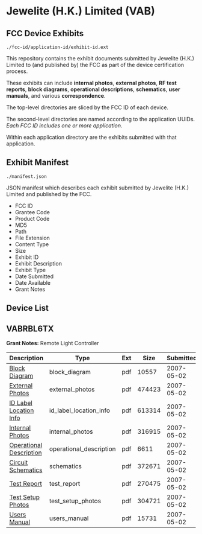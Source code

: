 # Jewelite (H.K.) Limited (VAB)
## FCC Device Exhibits

```
./fcc-id/application-id/exhibit-id.ext
```

This repository contains the exhibit documents submitted by Jewelite (H.K.) Limited to (and published by) the FCC as part of the device certification process.

These exhibits can include **internal photos**, **external photos**, **RF test reports**, **block diagrams**, **operational descriptions**, **schematics**, **user manuals**, and various **correspondence**.

The top-level directories are sliced by the FCC ID of each device.

The second-level directories are named according to the application UUIDs. *Each FCC ID includes one or more application.*

Within each application directory are the exhibits submitted with that application. 

## Exhibit Manifest

```
./manifest.json
```

JSON manifest which describes each exhibit submitted by Jewelite (H.K.) Limited and published by the FCC.

- FCC ID
- Grantee Code
- Product Code
- MD5
- Path
- File Extension
- Content Type
- Size
- Exhibit ID
- Exhibit Description
- Exhibit Type
- Date Submitted
- Date Available
- Grant Notes

## Device List
## VABRBL6TX
**Grant Notes:** Remote Light Controller

| Description | Type | Ext | Size | Submitted | Available |
| ----------- | ---- | --- | ---- | --------- | --------- |
| [Block Diagram](VABRBL6TX/286c7b19dbdcdda1a6c220fe7b82b920/787523.pdf) | block_diagram | pdf | 10557 | 2007-05-02 | 2007-05-02 |
| [External Photos](VABRBL6TX/286c7b19dbdcdda1a6c220fe7b82b920/787519.pdf) | external_photos | pdf | 474423 | 2007-05-02 | 2007-05-02 |
| [ID Label Location Info](VABRBL6TX/286c7b19dbdcdda1a6c220fe7b82b920/787520.pdf) | id_label_location_info | pdf | 613314 | 2007-05-02 | 2007-05-02 |
| [Internal Photos](VABRBL6TX/286c7b19dbdcdda1a6c220fe7b82b920/787521.pdf) | internal_photos | pdf | 316915 | 2007-05-02 | 2007-05-02 |
| [Operational Description](VABRBL6TX/286c7b19dbdcdda1a6c220fe7b82b920/787525.pdf) | operational_description | pdf | 6611 | 2007-05-02 | 2007-05-02 |
| [Circuit Schematics](VABRBL6TX/286c7b19dbdcdda1a6c220fe7b82b920/787524.pdf) | schematics | pdf | 372671 | 2007-05-02 | 2007-05-02 |
| [Test Report](VABRBL6TX/286c7b19dbdcdda1a6c220fe7b82b920/787518.pdf) | test_report | pdf | 270475 | 2007-05-02 | 2007-05-02 |
| [Test Setup Photos](VABRBL6TX/286c7b19dbdcdda1a6c220fe7b82b920/787522.pdf) | test_setup_photos | pdf | 304721 | 2007-05-02 | 2007-05-02 |
| [Users Manual](VABRBL6TX/286c7b19dbdcdda1a6c220fe7b82b920/787526.pdf) | users_manual | pdf | 15731 | 2007-05-02 | 2007-05-02 |

